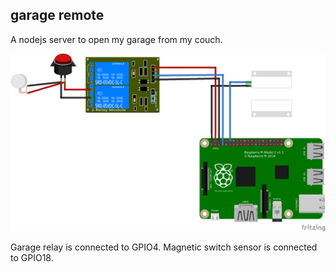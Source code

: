 ## garage remote

A nodejs server to open my garage from my couch.

![connection diagram](./docs/wiring-diagram.png)

Garage relay is connected to GPIO4.
Magnetic switch sensor is connected to GPIO18.
